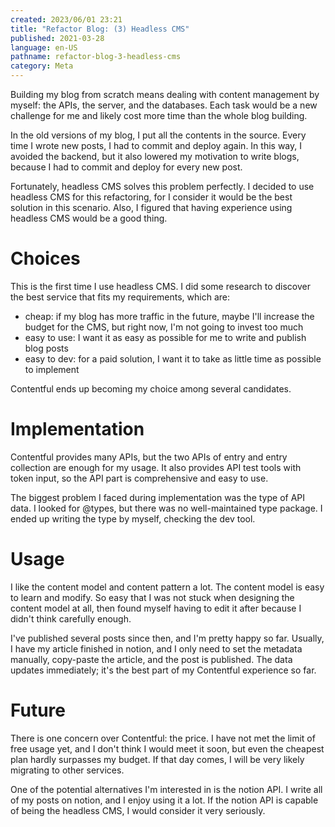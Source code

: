 ```yaml
---
created: 2023/06/01 23:21
title: "Refactor Blog: (3) Headless CMS"
published: 2021-03-28
language: en-US
pathname: refactor-blog-3-headless-cms
category: Meta
---
```


Building my blog from scratch means dealing with content management by myself: the APIs, the server, and the databases. Each task would be a new challenge for me and likely cost more time than the whole blog building.

In the old versions of my blog, I put all the contents in the source. Every time I wrote new posts, I had to commit and deploy again. In this way, I avoided the backend, but it also lowered my motivation to write blogs, because I had to commit and deploy for every new post.

Fortunately, headless CMS solves this problem perfectly. I decided to use headless CMS for this refactoring, for I consider it would be the best solution in this scenario. Also, I figured that having experience using headless CMS would be a good thing.

# Choices

This is the first time I use headless CMS. I did some research to discover the best service that fits my requirements, which are:

- cheap: if my blog has more traffic in the future, maybe I'll increase the budget for the CMS, but right now, I'm not going to invest too much
- easy to use: I want it as easy as possible for me to write and publish blog posts
- easy to dev: for a paid solution, I want it to take as little time as possible to implement

Contentful ends up becoming my choice among several candidates.

# Implementation

Contentful provides many APIs, but the two APIs of entry and entry collection are enough for my usage. It also provides API test tools with token input, so the API part is comprehensive and easy to use.

The biggest problem I faced during implementation was the type of API data. I looked for @types, but there was no well-maintained type package. I ended up writing the type by myself, checking the dev tool.

# Usage

I like the content model and content pattern a lot. The content model is easy to learn and modify. So easy that I was not stuck when designing the content model at all, then found myself having to edit it after because I didn't think carefully enough.

I've published several posts since then, and I'm pretty happy so far. Usually, I have my article finished in notion, and I only need to set the metadata manually, copy-paste the article, and the post is published. The data updates immediately; it's the best part of my Contentful experience so far.

# Future

There is one concern over Contentful: the price. I have not met the limit of free usage yet, and I don't think I would meet it soon, but even the cheapest plan hardly surpasses my budget. If that day comes, I will be very likely migrating to other services.

One of the potential alternatives I'm interested in is the notion API. I write all of my posts on notion, and I enjoy using it a lot. If the notion API is capable of being the headless CMS, I would consider it very seriously.

